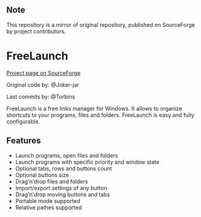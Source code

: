 ## Note

This repository is a mirror of original repository, published on SourceForge by project contributors.

# FreeLaunch

[Project page on SourceForge](https://sourceforge.net/projects/freelaunch/)

Original code by: @Joker-jar

Last commits by: @Torbins

FreeLaunch is a free links manager for Windows. It allows to organize shortcuts to your programs, files and folders. FreeLaunch is easy and fully configurable.

## Features
- Launch programs, open files and folders
- Launch programs with specific priority and window state
- Optional tabs, rows and buttons count
- Optional buttons size
- Drag'n'drop files and folders
- Import/export settings of any button
- Drag'n'drop moving buttons and tabs
- Portable mode supported
- Relative pathes supported
